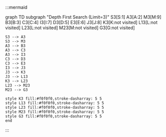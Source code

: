 :::mermaid

graph TD
    subgraph "Depth First Search (Limit=3)"
    S3[S:1]
    A3[A:2]
    M3[M:9]
    B3[B:3]
    C3[C:4]
    I3[I:7]
    D3[D:5]
    E3[E:6]
    J3[J:8]
    K3[K:not visited]
    L13[L:not visited]
    L23[L:not visited]
    M23[M:not visited]
    G3[G:not visited]

    S3 --> A3
    S3 --> M3
    A3 --> B3
    A3 --> C3
    A3 --> I3
    C3 --> D3
    C3 --> E3
    I3 --> J3
    J3 --> K3
    J3 --> L13
    K3 --> L23
    L23 --> M23
    M23 --> G3

    style K3 fill:#f0f0f0,stroke-dasharray: 5 5
    style L13 fill:#f0f0f0,stroke-dasharray: 5 5
    style L23 fill:#f0f0f0,stroke-dasharray: 5 5
    style M23 fill:#f0f0f0,stroke-dasharray: 5 5
    style G3 fill:#f0f0f0,stroke-dasharray: 5 5
    end

:::